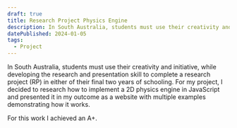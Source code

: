 ```yaml
---
draft: true
title: Research Project Physics Engine
description: In South Australia, students must use their creativity and initiative, while developing the research and presentation skill to complete a research project (RP) in either of their final two years of schooling. For my project, I decided to research how to implement a 2D physics engine in JavaScript and presented it in my outcome as a website with multiple examples demonstrating how it works.
datePublished: 2024-01-05
tags:
  - Project
---
```


In South Australia, students must use their creativity and initiative, while developing the research and presentation skill to complete a research project (RP) in either of their final two years of schooling. For my project, I decided to research how to implement a 2D physics engine in JavaScript and presented it in my outcome as a website with multiple examples demonstrating how it works.

For this work I achieved an A+.
